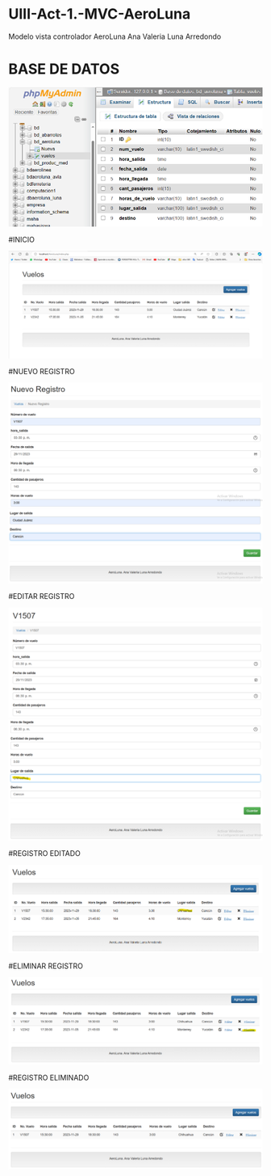 # UIII-Act-1.-MVC-AeroLuna
Modelo vista controlador AeroLuna Ana Valeria Luna Arredondo

# BASE DE DATOS

![Base de datos](https://github.com/AnaValeriaLunaArredondo1507/UIII-Act-1.-MVC-AeroLuna/blob/main/BDMYSQL.png)

#INICIO

![INICIO](https://github.com/AnaValeriaLunaArredondo1507/UIII-Act-1.-MVC-AeroLuna/blob/main/INICIO.png)

#NUEVO REGISTRO

![NUEVO REGISTRO 1](https://github.com/AnaValeriaLunaArredondo1507/UIII-Act-1.-MVC-AeroLuna/blob/main/Nuevo%20Registro%20pt1.png)
![NUEVO REGISTRO 2](https://github.com/AnaValeriaLunaArredondo1507/UIII-Act-1.-MVC-AeroLuna/blob/main/Nuevo%20Registro%20pt2.png)

#EDITAR REGISTRO

![EDITAR 1](https://github.com/AnaValeriaLunaArredondo1507/UIII-Act-1.-MVC-AeroLuna/blob/main/Editar%20pt1.png)
![EDITAR 2](https://github.com/AnaValeriaLunaArredondo1507/UIII-Act-1.-MVC-AeroLuna/blob/main/Editar%20pt2.png)

#REGISTRO EDITADO

![REGISTRO EDITADO](https://github.com/AnaValeriaLunaArredondo1507/UIII-Act-1.-MVC-AeroLuna/blob/main/INICIO%20EDITADO.png)

#ELIMINAR REGISTRO

![ELIMINAR REGISTRO](https://github.com/AnaValeriaLunaArredondo1507/UIII-Act-1.-MVC-AeroLuna/blob/main/ELIMINAR.png)

#REGISTRO ELIMINADO

![RREGISTRO ELIMINADO](https://github.com/AnaValeriaLunaArredondo1507/UIII-Act-1.-MVC-AeroLuna/blob/main/INICIO%20ELIMINADO.png)
